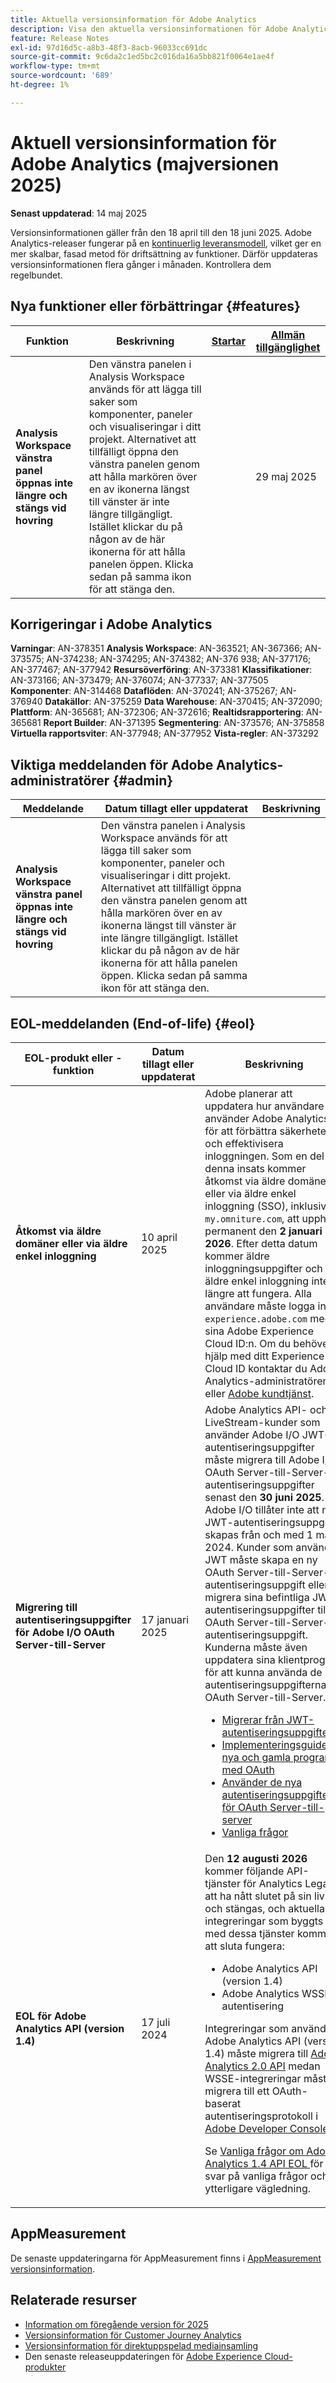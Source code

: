 ```yaml
---
title: Aktuella versionsinformation för Adobe Analytics
description: Visa den aktuella versionsinformationen för Adobe Analytics
feature: Release Notes
exl-id: 97d16d5c-a8b3-48f3-8acb-96033cc691dc
source-git-commit: 9c6da2c1ed5bc2c016da16a5bb821f0064e1ae4f
workflow-type: tm+mt
source-wordcount: '689'
ht-degree: 1%

---
```


# Aktuell versionsinformation för Adobe Analytics (majversionen 2025)

**Senast uppdaterad**: 14 maj 2025

Versionsinformationen gäller från den 18 april till den 18 juni 2025. Adobe Analytics-releaser fungerar på en [kontinuerlig leveransmodell](releases.md), vilket ger en mer skalbar, fasad metod för driftsättning av funktioner. Därför uppdateras versionsinformationen flera gånger i månaden. Kontrollera dem regelbundet.

## Nya funktioner eller förbättringar {#features}

| Funktion | Beskrivning | [Startar](releases.md) | [Allmän tillgänglighet](releases.md) |
| ----------- | ---------- | ------- | ---- |
| **Analysis Workspace vänstra panel öppnas inte längre och stängs vid hovring** | Den vänstra panelen i Analysis Workspace används för att lägga till saker som komponenter, paneler och visualiseringar i ditt projekt. Alternativet att tillfälligt öppna den vänstra panelen genom att hålla markören över en av ikonerna längst till vänster är inte längre tillgängligt. Istället klickar du på någon av de här ikonerna för att hålla panelen öppen. Klicka sedan på samma ikon för att stänga den. |  | 29 maj 2025 |


## Korrigeringar i Adobe Analytics

**Varningar**: AN-378351
**Analysis Workspace**: AN-363521; AN-367366; AN-373575; AN-374238; AN-374295; AN-374382; AN-376 938; AN-377176; AN-377467; AN-377942
**Resursöverföring**: AN-373381
**Klassifikationer**: AN-373166; AN-373479; AN-376074; AN-377337; AN-377505
**Komponenter**: AN-314468
**Dataflöden**: AN-370241; AN-375267; AN-376940
**Datakällor**: AN-375259
**Data Warehouse**: AN-370415; AN-372090;
**Plattform**: AN-365681; AN-372306; AN-372616;
**Realtidsrapportering**: AN-365681
**Report Builder**: AN-371395
**Segmentering**: AN-373576; AN-375858
**Virtuella rapportsviter**: AN-377948; AN-377952
**Vista-regler**: AN-373292

## Viktiga meddelanden för Adobe Analytics-administratörer {#admin}

| Meddelande | Datum tillagt eller uppdaterat | Beskrivning |
| ----------- | ---------- | ---------- |
| **Analysis Workspace vänstra panel öppnas inte längre och stängs vid hovring** | Den vänstra panelen i Analysis Workspace används för att lägga till saker som komponenter, paneler och visualiseringar i ditt projekt. Alternativet att tillfälligt öppna den vänstra panelen genom att hålla markören över en av ikonerna längst till vänster är inte längre tillgängligt. Istället klickar du på någon av de här ikonerna för att hålla panelen öppen. Klicka sedan på samma ikon för att stänga den. |  | 29 maj 2025 |


## EOL-meddelanden (End-of-life) {#eol}

| EOL-produkt eller -funktion | Datum tillagt eller uppdaterat | Beskrivning |
| --- | --- | --- |
| **Åtkomst via äldre domäner eller via äldre enkel inloggning** | 10 april 2025 | Adobe planerar att uppdatera hur användare använder Adobe Analytics för att förbättra säkerheten och effektivisera inloggningen. Som en del av denna insats kommer åtkomst via äldre domäner eller via äldre enkel inloggning (SSO), inklusive `my.omniture.com`, att upphöra permanent den **2 januari 2026**. Efter detta datum kommer äldre inloggningsuppgifter och äldre enkel inloggning inte längre att fungera. Alla användare måste logga in via `experience.adobe.com` med sina Adobe Experience Cloud ID:n. Om du behöver hjälp med ditt Experience Cloud ID kontaktar du Adobe Analytics-administratören eller [Adobe kundtjänst](https://helpx.adobe.com/contact.html). |
| **Migrering till autentiseringsuppgifter för Adobe I/O OAuth Server-till-Server** | 17 januari 2025 | Adobe Analytics API- och LiveStream-kunder som använder Adobe I/O JWT-autentiseringsuppgifter måste migrera till Adobe I/O OAuth Server-till-Server-autentiseringsuppgifter senast den **30 juni 2025**. Adobe I/O tillåter inte att nya JWT-autentiseringsuppgifter skapas från och med 1 maj 2024. Kunder som använder JWT måste skapa en ny OAuth Server-till-Server-autentiseringsuppgift eller migrera sina befintliga JWT-autentiseringsuppgifter till en OAuth Server-till-Server-autentiseringsuppgift. Kunderna måste även uppdatera sina klientprogram för att kunna använda de nya autentiseringsuppgifterna för OAuth Server-till-Server. <ul><li>[Migrerar från JWT-autentiseringsuppgifter ](https://developer.adobe.com/developer-console/docs/guides/authentication/ServerToServerAuthentication/migration)</li><li>[Implementeringsguide för nya och gamla program med OAuth](https://developer.adobe.com/developer-console/docs/guides/authentication/ServerToServerAuthentication/implementation)<li>[Använder de nya autentiseringsuppgifterna för OAuth Server-till-server](https://developer.adobe.com/developer-console/docs/guides/authentication/ServerToServerAuthentication/implementation)</li><li>[Vanliga frågor](https://developer.adobe.com/developer-console/docs/guides/authentication/ServerToServerAuthentication/faqs)</li></ul> |
| **EOL för Adobe Analytics API (version 1.4)** | 17 juli 2024 | Den **12 augusti 2026** kommer följande API-tjänster för Analytics Legacy att ha nått slutet på sin livstid och stängas, och aktuella integreringar som byggts med dessa tjänster kommer att sluta fungera:<ul><li>Adobe Analytics API (version 1.4)</li><li>Adobe Analytics WSSE-autentisering</li></ul><p>Integreringar som använder Adobe Analytics API (version 1.4) måste migrera till [Adobe Analytics 2.0 API](https://developer.adobe.com/analytics-apis/docs/2.0/) medan WSSE-integreringar måste migrera till ett OAuth-baserat autentiseringsprotokoll i [Adobe Developer Console](https://developer.adobe.com/console).</p><p>Se [Vanliga frågor om Adobe Analytics 1.4 API EOL ](/help/admin/c-admin-api/c-admin-14-api-eol.md) för svar på vanliga frågor och ytterligare vägledning.</p> |


## AppMeasurement

De senaste uppdateringarna för AppMeasurement finns i [AppMeasurement versionsinformation](https://github.com/adobe/appmeasurement/releases).


## Relaterade resurser

* [Information om föregående version för 2025](/help/release-notes/2025.md)
* [Versionsinformation för Customer Journey Analytics](https://experienceleague.adobe.com/docs/analytics-platform/using/releases/latest.html)
* [Versionsinformation för direktuppspelad mediainsamling](https://experienceleague.adobe.com/docs/media-analytics/using/additional-resources/release-notes.html)
* Den senaste releaseuppdateringen för [Adobe Experience Cloud-produkter](https://business.adobe.com/products/adobe-experience-cloud-products.html)
